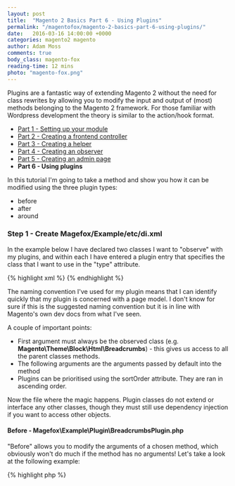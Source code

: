 ```yaml
---
layout: post
title:  "Magento 2 Basics Part 6 - Using Plugins"
permalink: "/magentofox/magento-2-basics-part-6-using-plugins/"
date:   2016-03-16 14:00:00 +0000
categories: magento2 magento
author: Adam Moss
comments: true
body_class: magento-fox
reading-time: 12 mins
photo: "magento-fox.png"
---
```


Plugins are a fantastic way of extending Magento 2 without the need for class rewrites by allowing you to modify the input and output of (most) methods belonging to the Magento 2 framework. For those familiar with Wordpress development the theory is similar to the action/hook format.

- [Part 1 - Setting up your module](/magentofox/magento-2-basics-part-1-setting-up-your-module/)
- [Part 2 - Creating a frontend controller](/magentofox/magento-2-basics-part-2-creating-a-frontend-controller/)
- [Part 3 - Creating a helper](/magentofox/magento-2-basics-part-3-creating-a-helper/)
- [Part 4 - Creating an observer](/magentofox/magento-2-basics-part-4-creating-an-observer/)
- [Part 5 - Creating an admin page](/magentofox/magento-2-basics-part-5-creating-an-admin-page/)
- **Part 6 - Using plugins**

In this tutorial I'm going to take a method and show you how it can be modified using the three plugin types:

- before
- after
- around

### Step 1 - Create Magefox/Example/etc/di.xml

In the example below I have declared two classes I want to "observe" with my plugins, and within each I have entered a plugin entry that specifies the class that I want to use in the "type" attribute.

{% highlight xml %}
<config xmlns:xsi="http://www.w3.org/2001/XMLSchema-instance" xsi:noNamespaceSchemaLocation="urn:magento:framework:ObjectManager/etc/config.xsd">
    <type name="Magento\Theme\Block\Html\Breadcrumbs">
        <plugin name="changeBreadcrumbs" type="Magefox\Example\Plugin\BreadcrumbsPlugin" sortOrder="1" disabled="false"/>
    </type>
    <type name="Magento\Cms\Model\Page">
        <plugin name="changePage" type="Magefox\Example\Plugin\PagePlugin" sortOrder="1" disabled="false"/>
    </type>
</config>
{% endhighlight %}

The naming convention I've used for my plugin means that I can identify quickly that my plugin is concerned with a page model. I don't know for sure if this is the suggested naming convention but it is in line with Magento's own dev docs from what I've seen.

A couple of important points:

- First argument must always be the observed class (e.g. **Magento\Theme\Block\Html\Breadcrumbs**) - this gives us access to all the parent classes methods.
- The following arguments are the arguments passed by default into the method
- Plugins can be prioritised using the sortOrder attribute. They are ran in ascending order.

Now the file where the magic happens. Plugin classes do not extend or interface any other classes, though they must still use dependency injection if you want to access other objects.

#### Before - Magefox\Example\Plugin\BreadcrumbsPlugin.php

"Before" allows you to modify the arguments of a chosen method, which obviously won't do much if the method has no arguments! Let's take a look at the following example:

{% highlight php %}
<?php
namespace Magefox\Example\Plugin;

class BreadcrumbsPlugin
{
    public function beforeAddCrumb(\Magento\Theme\Block\Html\Breadcrumbs $subject, $crumbName, $crumbInfo)
    {
        if ($crumbInfo['label'] == "Privacy and Cookie Policy")
        {
            $crumbInfo['label'] = "Something else";
        }

        return [$crumbName, $crumbInfo];
    }
}
{% endhighlight %}

In this example I'm taking the two arguments $crumbName and $crumbInfo and I'm checking if the label is "Privacy" then change it to literally something else. Then I'm returning the arguments in the exact correct format at the end of the function. Real simple eh?

#### After - Magefox\Example\Plugin\PagePlugin.php

The "after" option allows you to modify the data that is returned by the method in question. I've chosen a different class this time because the Breadcrumbs class isn't the best example of how this works.

{% highlight php %}
<?php
namespace Magefox\Example\Plugin;

class PagePlugin
{

    public function afterGetContentHeading(\Magento\Cms\Model\Page $page, $contentHeading)
    {
        return "This is the ".$contentHeading;
    }
}
{% endhighlight %}

The second argument is always the value returned by the original method, we simply take that result and do what we want with it. In this case I'm just prefixing some text to the string that is returned.

#### Around - Magefox\Example\Plugin\BreadcrumbsPlugin.php

Our "around" method takes at least two arguments:

1. `$subject` The class being listened to
2. `$proceed` The next plugin or method in line based on sortOrder
3. The rest of the arguments based on the methods

We then have the opportunity within our method to modify the arguments AND change the returned value. Let's go back to our breadcrumbs class:

{% highlight php %}
<?php
namespace Magefox\Example\Plugin;

class BreadcrumbsPlugin
{
    public function aroundAddCrumb(\Magento\Theme\Block\Html\Breadcrumbs $subject, \Closure $proceed, $crumbName, $crumbInfo)
    {
        if ($crumbInfo['label'] == "Privacy and Cookie Policy")
        {
            $crumbInfo['label'] = "Something else";
        }

        $result = $proceed($crumbName, $crumbInfo);

        /* I now have the opportunity to influence what is returned by our method. */

        return $result;
    }
}
{% endhighlight %}

I start by doing my thing to the arguments as per I previous example, and then I've highlighted the area where I have the opportunity to change the result. As the method returns an instance of the class there's not much more I can do to illustrate this.

Plugins are a major step forward for Magento 2 so I hope you enjoy using them!
